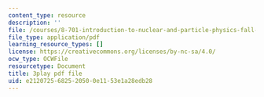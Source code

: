 ```yaml
---
content_type: resource
description: ''
file: /courses/8-701-introduction-to-nuclear-and-particle-physics-fall-2020/e2120725682520500e1153e1a28edb28_RmbJBq9kpbI.pdf
file_type: application/pdf
learning_resource_types: []
license: https://creativecommons.org/licenses/by-nc-sa/4.0/
ocw_type: OCWFile
resourcetype: Document
title: 3play pdf file
uid: e2120725-6825-2050-0e11-53e1a28edb28
---
```

